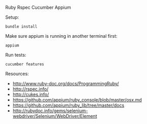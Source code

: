 Ruby
Rspec
Cucumber
Appium


Setup:

    bundle install

Make sure appium is running in another terminal first:

    appium 

Run tests:

    cucumber features


Resources:

- http://www.ruby-doc.org/docs/ProgrammingRuby/
- http://rspec.info/
- http://cukes.info/
- https://github.com/appium/ruby_console/blob/master/osx.md
- https://github.com/appium/ruby_lib/tree/master/docs
- http://rubydoc.info/gems/selenium-webdriver/Selenium/WebDriver/Element
